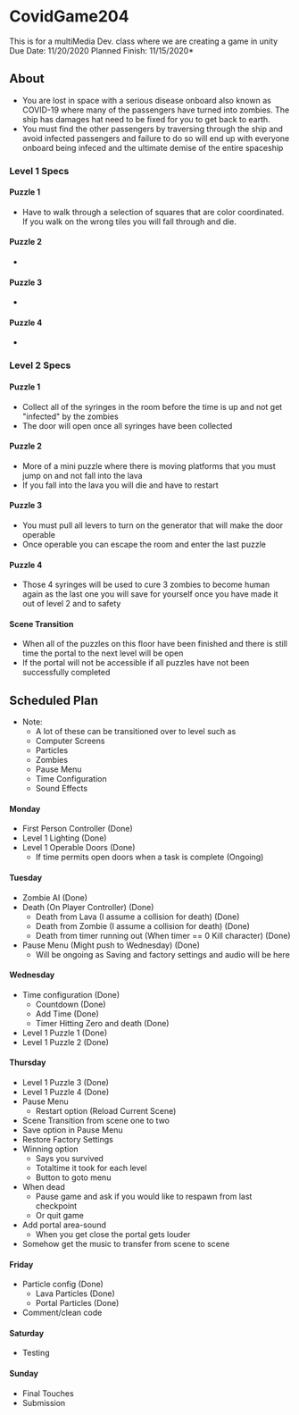 # CovidGame204
This is for a multiMedia Dev. class where we are creating a game in unity
Due Date: 11/20/2020 Planned Finish: 11/15/2020*
## About
- You are lost in space with a serious disease onboard also known as COVID-19 where many of the passengers have turned into zombies. The ship has damages hat need to be fixed for you to get back to earth.
- You must find the other passengers by traversing through the ship and avoid infected passengers and failure to do so will end up with everyone onboard being infeced and the ultimate demise of the entire spaceship 


### Level 1 Specs

#### Puzzle 1
- Have to walk through a selection of squares that are color coordinated. If you walk on the wrong tiles you will fall through and die.

#### Puzzle 2
-

#### Puzzle 3
-

#### Puzzle 4
- 

### Level 2 Specs

#### Puzzle 1
- Collect all of the syringes in the room before the time is up and not get "infected" by the zombies
- The door will open once all syringes have been collected

#### Puzzle 2
- More of a mini puzzle where there is moving platforms that you must jump on and not fall into the lava
- If you fall into the lava you will die and have to restart

#### Puzzle 3
- You must pull all levers to turn on the generator that will make the door operable
- Once operable you can escape the room and enter the last puzzle

#### Puzzle 4
- Those 4 syringes will be used to cure 3 zombies to become human again as the last one you will save for yourself once you have made it out of level 2 and to safety

#### Scene Transition
- When all of the puzzles on this floor have been finished and there is still time the portal to the next level will be open
- If the portal will not be accessible if all puzzles have not been successfully completed

## Scheduled Plan
- Note:
  - A lot of these can be transitioned over to level such as
   - Computer Screens
   - Particles
   - Zombies
   - Pause Menu
   - Time Configuration
   - Sound Effects
   
#### Monday
- First Person Controller (Done)
- Level 1 Lighting (Done)
- Level 1 Operable Doors (Done)
  - If time permits open doors when a task is complete (Ongoing)

#### Tuesday
- Zombie AI (Done)
- Death (On Player Controller) (Done)
  - Death from Lava (I assume a collision for death) (Done)
  - Death from Zombie (I assume a collision for death) (Done)
  - Death from timer running out (When timer == 0 Kill character) (Done)
- Pause Menu (Might push to Wednesday) (Done)
  - Will be ongoing as Saving and factory settings and audio will be here 


#### Wednesday
- Time configuration (Done)
  - Countdown (Done)
  - Add Time (Done)
  - Timer Hitting Zero and death (Done)
- Level 1 Puzzle 1 (Done)
- Level 1 Puzzle 2 (Done)

#### Thursday
- Level 1 Puzzle 3 (Done)
- Level 1 Puzzle 4 (Done)
- Pause Menu
  - Restart option
  (Reload Current Scene)
- Scene Transition from scene one to two
- Save option in Pause Menu
- Restore Factory Settings
- Winning option
  - Says you survived
  - Totaltime it took for each level
  - Button to goto menu
- When dead
  - Pause game and ask if you would like to respawn from last checkpoint
  - Or quit game
- Add portal area-sound
  - When you get close the portal gets louder
- Somehow get the music to transfer from scene to scene

#### Friday
- Particle config (Done)
  - Lava Particles (Done)
  - Portal Particles (Done)
- Comment/clean code

#### Saturday
- Testing

#### Sunday
- Final Touches 
- Submission 

